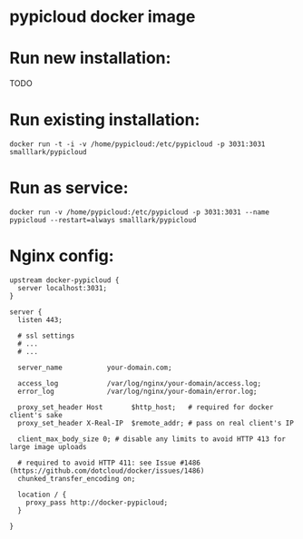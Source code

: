 pypicloud docker image
======================

# Run new installation:
TODO

# Run existing installation:
`docker run -t -i -v /home/pypicloud:/etc/pypicloud -p 3031:3031 smalllark/pypicloud`

# Run as service:
`docker run -v /home/pypicloud:/etc/pypicloud -p 3031:3031 --name pypicloud --restart=always smalllark/pypicloud`

# Nginx config:

```
upstream docker-pypicloud {
  server localhost:3031;
}

server {
  listen 443;

  # ssl settings
  # ...  
  # ...

  server_name           your-domain.com;

  access_log            /var/log/nginx/your-domain/access.log;
  error_log             /var/log/nginx/your-domain/error.log;

  proxy_set_header Host       $http_host;   # required for docker client's sake
  proxy_set_header X-Real-IP  $remote_addr; # pass on real client's IP

  client_max_body_size 0; # disable any limits to avoid HTTP 413 for large image uploads

  # required to avoid HTTP 411: see Issue #1486 (https://github.com/dotcloud/docker/issues/1486)
  chunked_transfer_encoding on;

  location / {
    proxy_pass http://docker-pypicloud;
  }

}
```
